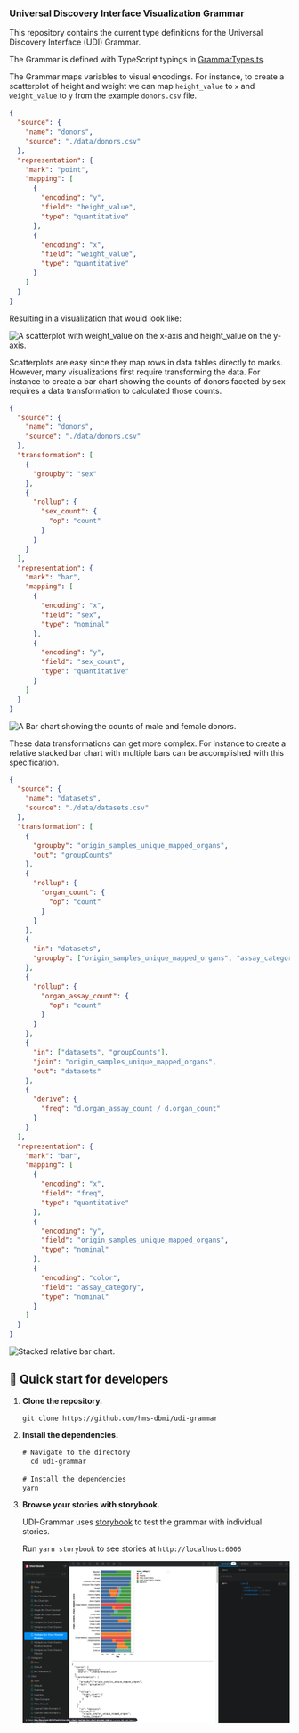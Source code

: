 ### Universal Discovery Interface Visualization Grammar

This repository contains the current type definitions for the Universal Discovery Interface (UDI) Grammar.

The Grammar is defined with TypeScript typings in [GrammarTypes.ts](./src/stores/GrammarTypes.ts).

The Grammar maps variables to visual encodings. For instance, to create a scatterplot of height and weight we can map `height_value` to `x` and `weight_value` to `y` from the example `donors.csv` file.

```json
{
  "source": {
    "name": "donors",
    "source": "./data/donors.csv"
  },
  "representation": {
    "mark": "point",
    "mapping": [
      {
        "encoding": "y",
        "field": "height_value",
        "type": "quantitative"
      },
      {
        "encoding": "x",
        "field": "weight_value",
        "type": "quantitative"
      }
    ]
  }
}
```

Resulting in a visualization that would look like:

![A scatterplot with weight_value on the x-axis and height_value on the y-axis.](./docs/scatterplot.png.png)

Scatterplots are easy since they map rows in data tables directly to marks. However, many visualizations first require transforming the data. For instance to create a bar chart showing the counts of donors faceted by sex requires a data transformation to calculated those counts.

```json
{
  "source": {
    "name": "donors",
    "source": "./data/donors.csv"
  },
  "transformation": [
    {
      "groupby": "sex"
    },
    {
      "rollup": {
        "sex_count": {
          "op": "count"
        }
      }
    }
  ],
  "representation": {
    "mark": "bar",
    "mapping": [
      {
        "encoding": "x",
        "field": "sex",
        "type": "nominal"
      },
      {
        "encoding": "y",
        "field": "sex_count",
        "type": "quantitative"
      }
    ]
  }
}
```

![A Bar chart showing the counts of male and female donors.](bar_chart_sex.png)

These data transformations can get more complex. For instance to create a relative stacked bar chart with multiple bars can be accomplished with this specification.

```json
{
  "source": {
    "name": "datasets",
    "source": "./data/datasets.csv"
  },
  "transformation": [
    {
      "groupby": "origin_samples_unique_mapped_organs",
      "out": "groupCounts"
    },
    {
      "rollup": {
        "organ_count": {
          "op": "count"
        }
      }
    },
    {
      "in": "datasets",
      "groupby": ["origin_samples_unique_mapped_organs", "assay_category"]
    },
    {
      "rollup": {
        "organ_assay_count": {
          "op": "count"
        }
      }
    },
    {
      "in": ["datasets", "groupCounts"],
      "join": "origin_samples_unique_mapped_organs",
      "out": "datasets"
    },
    {
      "derive": {
        "freq": "d.organ_assay_count / d.organ_count"
      }
    }
  ],
  "representation": {
    "mark": "bar",
    "mapping": [
      {
        "encoding": "x",
        "field": "freq",
        "type": "quantitative"
      },
      {
        "encoding": "y",
        "field": "origin_samples_unique_mapped_organs",
        "type": "nominal"
      },
      {
        "encoding": "color",
        "field": "assay_category",
        "type": "nominal"
      }
    ]
  }
}
```

![Stacked relative bar chart.](stacked_relative_bar_chart.png)

## 🚅 Quick start for developers

1.  **Clone the repository.**

    ```shell
    git clone https://github.com/hms-dbmi/udi-grammar
    ```

1.  **Install the dependencies.**

    ```shell
    # Navigate to the directory
      cd udi-grammar

    # Install the dependencies
    yarn
    ```

1.  **Browse your stories with storybook.**

    UDI-Grammar uses [storybook](https://storybook.js.org/) to test the grammar with individual stories.

    Run `yarn storybook` to see stories at `http://localhost:6006`

    ![Interface showing a selection of many example visualizations, with one selected showing multiple stacked bar charts.](./docs/example_storybook.png)
